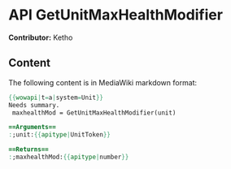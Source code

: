 # API GetUnitMaxHealthModifier

**Contributor:** Ketho

## Content

The following content is in MediaWiki markdown format:

```mediawiki
{{wowapi|t=a|system=Unit}}
Needs summary.
 maxhealthMod = GetUnitMaxHealthModifier(unit)

==Arguments==
:;unit:{{apitype|UnitToken}}

==Returns==
:;maxhealthMod:{{apitype|number}}
```